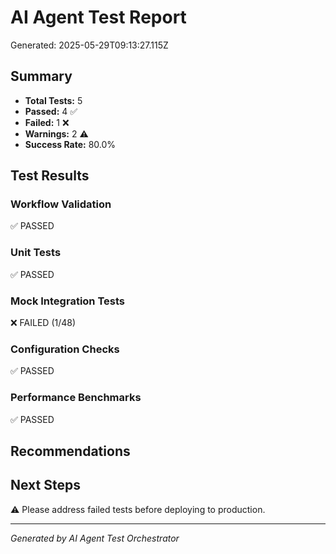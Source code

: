 # AI Agent Test Report

Generated: 2025-05-29T09:13:27.115Z

## Summary

- **Total Tests:** 5
- **Passed:** 4 ✅
- **Failed:** 1 ❌
- **Warnings:** 2 ⚠️
- **Success Rate:** 80.0%

## Test Results

### Workflow Validation
✅ PASSED

### Unit Tests
✅ PASSED

### Mock Integration Tests
❌ FAILED (1/48)

### Configuration Checks
✅ PASSED

### Performance Benchmarks
✅ PASSED

## Recommendations



## Next Steps

⚠️ Please address failed tests before deploying to production.

---
*Generated by AI Agent Test Orchestrator*
